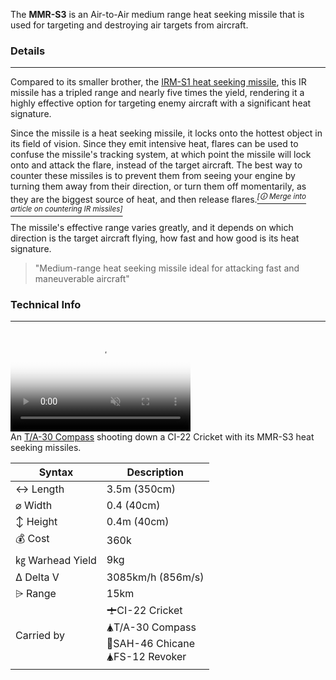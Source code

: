 
The **MMR-S3** is an Air-to-Air medium range heat seeking missile that is used for targeting and destroying air targets from aircraft.

### Details
---

Compared to its smaller brother, the [IRM-S1 heat seeking missile](/w/IRM-S1), this IR missile has a tripled range and nearly five times the yield, rendering it a highly effective option for targeting enemy aircraft with a significant heat signature. 

Since the missile is a heat seeking missile, it locks onto the hottest object in its field of vision. Since they emit intensive heat, flares can be used to confuse the missile's tracking system, at which point the missile will lock onto and attack the flare, instead of the target aircraft. The best way to counter these missiles is to prevent them from seeing your engine by turning them away from their direction, or turn them off momentarily, as they are the biggest source of heat, and then release flares.*[<sup>[🛈 Merge into article on countering IR missiles]</sup>](#)*

The missile's effective range varies greatly, and it depends on which direction is the target aircraft flying, how fast and how good is its heat signature. 




> "Medium-range heat seeking missile ideal for attacking fast and maneuverable aircraft"







### Technical Info
---

<span class="imageBox" style="max-width: 288px; float:">
<video width="288" poster="shootingdownthumbnail.webp" height="162" autoplay loop muted >
  <source src="/shootingdown.webm" type="video/webm" />
  <source src="/shootingdown.mov" type="video/quicktime" />
  Your browser does not support the video tag.
</video>
<br>
An <a href="/w/TA-30">T/A-30 Compass</a> shooting down a CI-22 Cricket with its MMR-S3 heat seeking missiles.
</span>

<span class="firstColumn">

| Syntax       | Description |
| -----------  | ----------- |
| ↔ Length       | 3.5m (350cm)       |
| ⌀ Width        | 0.4 (40cm)      |
| ↕ Height       | 0.4m (40cm)       |
| 💰 Cost         | 360k    |
| ㎏ Warhead Yield| 9kg        |
| Δ Delta V      | 3085km/h (856m/s)       |
| ⩥ Range        | 15km       |
| Carried by        | 🛨CI-22 Cricket<br>🛦T/A-30 Compass<br>🚁SAH-46 Chicane<br>🛦FS-12 Revoker<br>  |




